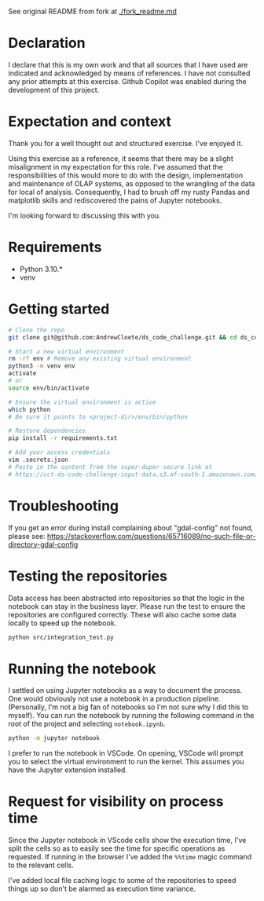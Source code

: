 See original README from fork at [./fork_readme.md](./fork_readme.md)

# Declaration
I declare that this is my own work and that all sources that I have used are
indicated and acknowledged by means of references. I have not consulted any
prior attempts at this exercise. Github Copilot was enabled during the
development of this project. 

# Expectation and context
Thank you for a well thought out and structured exercise. I've enjoyed it.

Using this exercise as a reference, it seems that there may be a slight
misalignment in my expectation for this role. I've assumed that the
responsibilities of this would more to do with the design, implementation and
maintenance of OLAP systems, as opposed to the wrangling of the data for local
of analysis. Consequently, I had to brush off my rusty Pandas and matplotlib
skills and rediscovered the pains of Jupyter notebooks. 

I'm looking forward to discussing this with you.

# Requirements
- Python 3.10.* 
- venv

# Getting started
```sh
# Clone the repo
git clone git@github.com:AndrewCloete/ds_code_challenge.git && cd ds_code_challenge

# Start a new virtual environment
rm -rf env # Remove any existing virtual environment
python3 -m venv env
activate
# or
source env/bin/activate

# Ensure the virtual environment is active
which python
# Be sure it points to <project-dir>/env/bin/python

# Restore dependencies
pip install -r requirements.txt

# Add your access credentials
vim .secrets.json
# Paste in the content from the super-duper secure link at
# https://cct-ds-code-challenge-input-data.s3.af-south-1.amazonaws.com/ds_code_challenge_creds.json
```

# Troubleshooting
If you get an error during install complaining about "gdal-config" not found,
please see:
https://stackoverflow.com/questions/65716089/no-such-file-or-directory-gdal-config

# Testing the repositories
Data access has been abstracted into repositories so that the logic in the notebook can stay in the business layer. Please run the test to ensure the repositories are configured correctly. These will also cache some data locally to speed up the notebook. 
```sh
python src/integration_test.py
```

# Running the notebook
I settled on using Jupyter notebooks as a way to document the process. One would
obviously not use a notebook in a production pipeline. (Personally, I'm not a
big fan of notebooks so I'm not sure why I did this to myself). You can run the
notebook by running the following command in the root of the project and
selecting `notebook.ipynb`. 
```sh
python -m jupyter notebook
```
I prefer to run the notebook in VSCode. On opening, VSCode will prompt you to select the virtual environment to run the kernel. This assumes you have the Jupyter extension installed. 


# Request for visibility on process time
Since the Jupyter notebook in VScode cells show the execution time, I've split
the cells so as to easily see the time for specific operations as requested. If running in the browser I've added the `%%time` magic command to the relevant cells.

I've added local file caching logic to some of the repositories to speed things
up so don't be alarmed as execution time variance.
